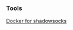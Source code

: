 ### Tools
[Docker for shadowsocks](https://note.gitcloud.cc/blog/post/bluetom520/Docker-for-shadowsocks)
